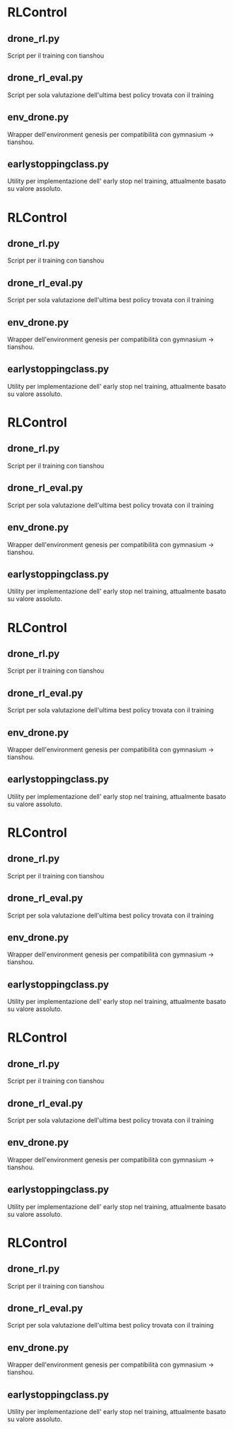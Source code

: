 # RLControl

## drone_rl.py

Script per il training con tianshou

## drone_rl_eval.py

Script per sola valutazione dell'ultima best policy trovata con il training

## env_drone.py

Wrapper dell'environment genesis per compatibilità con gymnasium -> tianshou.

## earlystoppingclass.py

Utility per implementazione dell' early stop nel training, attualmente basato su valore assoluto.

<link rel="manifest" href="https://readme.so/manifest.json"/>

<link rel="preconnect" href="https://fonts.gstatic.com/"/>

<link href="readme_files/css2.css" rel="stylesheet" data-optimized-fonts="true"/>

<link rel="preload" href="readme_files/b7daeb834cec6e12fb14.css" as="style"/>

<link rel="stylesheet" href="readme_files/b7daeb834cec6e12fb14.css" data-n-g=""/>

<link as="script" rel="prefetch" href="readme_files/61-1ba5cef904688f8ca3e4.js"/>

<link as="script" rel="prefetch" href="readme_files/index-46686d44f8a54619db71.js"/>

<link as="script" rel="prefetch" href="readme_files/915-a9503c63598ac00e39c7.js"/>

<link rel="stylesheet" type="text/css" data-name="vs/editor/editor.main" href="readme_files/editor.main.css"/>

<link as="script" rel="prefetch" href="readme_files/editor-13e6639215747f58006b.js"/>

# RLControl

## drone_rl.py

Script per il training con tianshou

## drone_rl_eval.py

Script per sola valutazione dell'ultima best policy trovata con il training

## env_drone.py

Wrapper dell'environment genesis per compatibilità con gymnasium -> tianshou.

## earlystoppingclass.py

Utility per implementazione dell' early stop nel training, attualmente basato su valore assoluto.

# RLControl

## drone_rl.py

Script per il training con tianshou

## drone_rl_eval.py

Script per sola valutazione dell'ultima best policy trovata con il training

## env_drone.py

Wrapper dell'environment genesis per compatibilità con gymnasium -> tianshou.

## earlystoppingclass.py

Utility per implementazione dell' early stop nel training, attualmente basato su valore assoluto.

# RLControl

## drone_rl.py

Script per il training con tianshou

## drone_rl_eval.py

Script per sola valutazione dell'ultima best policy trovata con il training

## env_drone.py

Wrapper dell'environment genesis per compatibilità con gymnasium -> tianshou.

## earlystoppingclass.py

Utility per implementazione dell' early stop nel training, attualmente basato su valore assoluto.

# RLControl

## drone_rl.py

Script per il training con tianshou

## drone_rl_eval.py

Script per sola valutazione dell'ultima best policy trovata con il training

## env_drone.py

Wrapper dell'environment genesis per compatibilità con gymnasium -> tianshou.

## earlystoppingclass.py

Utility per implementazione dell' early stop nel training, attualmente basato su valore assoluto.

# RLControl

## drone_rl.py

Script per il training con tianshou

## drone_rl_eval.py

Script per sola valutazione dell'ultima best policy trovata con il training

## env_drone.py

Wrapper dell'environment genesis per compatibilità con gymnasium -> tianshou.

## earlystoppingclass.py

Utility per implementazione dell' early stop nel training, attualmente basato su valore assoluto.

# RLControl

## drone_rl.py

Script per il training con tianshou

## drone_rl_eval.py

Script per sola valutazione dell'ultima best policy trovata con il training

## env_drone.py

Wrapper dell'environment genesis per compatibilità con gymnasium -> tianshou.

## earlystoppingclass.py

Utility per implementazione dell' early stop nel training, attualmente basato su valore assoluto.

<link rel="icon" href="https://readme.so/favicon.ico"/>
